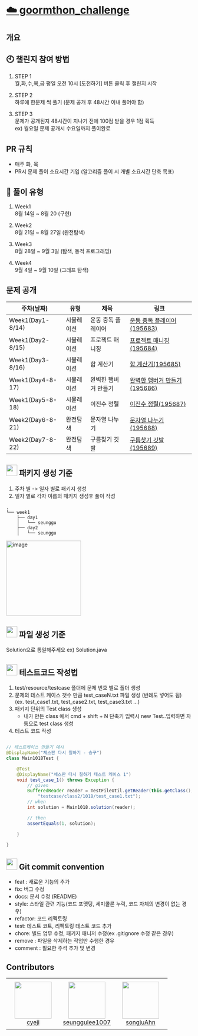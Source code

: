 # [☁️ goormthon_challenge](https://9oormthonchallenge.oopy.io/?utm_source=community&utm_medium=social_affiliate&utm_content=pre_apply)

## 개요

## 🕙 챌린지 참여 방법

1. STEP 1 </br>
   월,화,수,목,금 평일 오전 10시 [도전하기] 버튼 클릭 후 챌린지 시작

2. STEP 2 </br>
   하루에 한문제 씩 풀기 (문제 공개 후 48시간 이내 풀어야 함)

3. STEP 3 </br>
문제가 공개된지 48시간이 지나기 전에 100점 받을 경우 1점 획득 </br>
ex) 월요일 문제 공개시 수요일까지 풀이완료

## PR 규칙
- 매주 화, 목
- PR시 문제 풀이 소요시간 기입 (알고리즘 풀이 시 개별 소요시간 단축 목표)

## 📝 풀이 유형

1. Week1 </br>
   8월 14일 ~ 8월 20 (구현)

2. Week2 </br>
   8월 21일 ~ 8월 27일 (완전탐색)

3. Week3 </br>
   8월 28일 ~ 9월 3일 (탐색, 동적 프로그래밍)

4. Week4 </br>
   9월 4일 ~ 9월 10일 (그래프 탐색)

## 문제 공개

| 주차(날짜)           | 유형    | 제목         | 링크                                                                                                                                         |
|------------------|-------|------------|--------------------------------------------------------------------------------------------------------------------------------------------|
| Week1(Day1-8/14) | 시뮬레이션 | 운동 중독 플레이어 | [운동 중독 플레이어(195683)](https://level.goorm.io/exam/195683/%EC%9A%B4%EB%8F%99-%EC%A4%91%EB%8F%85-%ED%94%8C%EB%A0%88%EC%9D%B4%EC%96%B4/quiz/1) |
| Week1(Day2-8/15) | 시뮬레이션 | 프로젝트 매니징 | [프로젝트 매니징(195684)](https://level.goorm.io/exam/195684/%ED%94%84%EB%A1%9C%EC%A0%9D%ED%8A%B8-%EB%A7%A4%EB%8B%88%EC%A7%95/quiz/1)                                                                                                                                   |
| Week1(Day3-8/16) | 시뮬레이션 |   합 계산기         | [합 계산기(195685)](https://level.goorm.io/exam/195685/%ED%95%A9-%EA%B3%84%EC%82%B0%EA%B8%B0/quiz/1)                                                                                                                                            |
| Week1(Day4-8-17) | 시뮬레이션| 완벽한 햄버거 만들기|[완벽한 햄버거 만들기(195686)](https://level.goorm.io/exam/195686/%EC%99%84%EB%B2%BD%ED%95%9C-%ED%96%84%EB%B2%84%EA%B1%B0-%EB%A7%8C%EB%93%A4%EA%B8%B0/quiz/1)|
| Week1(Day5-8-18)| 시뮬레이션|이진수 정렬|[이진수 정렬(195687)](https://level.goorm.io/exam/195687/%EC%9D%B4%EC%A7%84%EC%88%98-%EC%A0%95%EB%A0%AC/quiz/1)|
| Week2(Day6-8-21)| 완전탐색|문자열 나누기|[문자열 나누기(195688)](https://level.goorm.io/exam/195688/%EB%AC%B8%EC%9E%90%EC%97%B4-%EB%82%98%EB%88%84%EA%B8%B0/quiz/1)|
| Week2(Day7-8-22)| 완전탐색|구름찾기 깃발|[구름찾기 깃발(195689)](https://level.goorm.io/exam/195689/%EA%B5%AC%EB%A6%84-%EC%B0%BE%EA%B8%B0-%EA%B9%83%EB%B0%9C/quiz/1)|

## <img src="https://img.icons8.com/color/48/null/folder-tree.png" width="30" height="30" style="padding: 0;margin-bottom:-5px;"/> 패키지 생성 기준

1. 주차 별 -> 일자 별로 패키지 생성 </br>
2. 일자 별로 각자 이름의 패키지 생성후 풀이 작성 </br>

```
.
└── week1
    ├── day1  
    │   └── seunggu
    ├── day2
    │   └── seunggu
```

<img width="203" alt="image" src="https://github.com/algorithm-cote-study/goormthon_challenge/assets/98408267/a4738798-5fcd-40e0-8357-616435413118">

## <img src="https://img.icons8.com/color/48/null/java-files.png" width="30" height="30" style="padding: 0;margin-bottom:-5px;"/> 파일 생성 기준

Solution으로 통일해주세요 ex) Solution.java

## <img src="https://img.icons8.com/color/48/null/programming-flag.png" width="30" height="30" style="padding: 0;margin-bottom:-5px;"/> 테스트코드 작성법

1. test/resource/testcase 폴더에 문제 번호 별로 폴더 생성
2. 문제의 테스트 케이스 갯수 만큼 test_caseN.txt 파일 생성 (반례도 넣어도 됨) (ex. test_case1.txt, test_case2.txt,
   test_case3.txt ...)
3. 패키지 단위의 Test class 생성
    - 내가 만든 class 에서 cmd + shift + N 단축키 입력시 new Test..입력하면 자동으로 test class 생성
4. 테스트 코드 작성

```java

// 테스트케이스 만들기 예시
@DisplayName("체스판 다시 칠하기 - 승구")
class Main1018Test {

    @Test
    @DisplayName("체스판 다시 칠하기 테스트 케이스 1")
    void test_case_1() throws Exception {
        // given
        BufferedReader reader = TestFileUtil.getReader(this.getClass(),
            "testcase/class2/1018/test_case1.txt");
        // when
        int solution = Main1018.solution(reader);

        // then
        assertEquals(1, solution);

    }

}

```

## <img src="https://img.icons8.com/color/48/null/github--v1.png" width="30" height="30" style="padding: 0;margin-bottom:-5px;"/> Git commit convention

- feat : 새로운 기능의 추가
- fix: 버그 수정
- docs: 문서 수정 (README)
- style: 스타일 관련 기능(코드 포맷팅, 세미콜론 누락, 코드 자체의 변경이 없는 경우)
- refactor: 코드 리펙토링
- test: 테스트 코트, 리펙토링 테스트 코드 추가
- chore: 빌드 업무 수정, 패키지 매니저 수정(ex .gitignore 수정 같은 경우)
- remove : 파일을 삭제하는 작업만 수행한 경우
- comment : 필요한 주석 추가 및 변경

## Contributors

<table >
    <tr height="140px">
        <td align="center" width="130px">
            <a href="https://github.com/cyeji"><img height="100px" width="100px" src="https://avatars.githubusercontent.com/u/98408267?v=4"/></a>
            <br />
            <a href="https://github.com/cyeji">cyeji</a>
        </td>
        <td align="center" width="130px">
            <a href="https://github.com/seunggulee1007"><img height="100px" width="100px" src="https://avatars.githubusercontent.com/u/32692807?v=4"/></a>
            <br />
            <a href="https://github.com/seunggulee1007">seunggulee1007</a>
        </td>
        <td align="center" width="130px">
            <a href="https://github.com/songjuAhn"><img height="100px" width="100px" src="https://avatars.githubusercontent.com/u/18460680?v=4"/></a>
            <br />
            <a href="https://github.com/songjuAhn">songjuAhn</a>
        </td>
    </tr>
</table>
